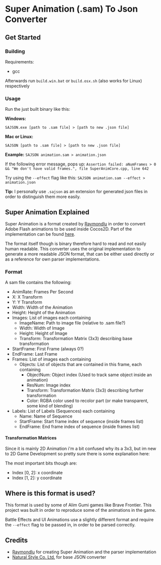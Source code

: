 # Super Animation (.sam) To Json Converter

## Get Started

### Building

Requirements:
- gcc

Afterwards run `build.win.bat` or `build.osx.sh` (also works for Linux) respectively

### Usage

Run the just built binary like this:

**Windows:**

`SAJSON.exe [path to .sam file] > [path to new .json file]`

**Mac or Linux:**

`SAJSON [path to .sam file] > [path to new .json file]`

**Example:** `SAJSON animation.sam > animation.json`

If the following error message, pops up: `Assertion failed: aNumFrames > 0 && "We don't have valid frames.", file SuperAnimCore.cpp, line 642`

Try using the `--effect` flag like this: `SAJSON animation.sam --effect > animation.json`

**Tip:** I personally use `.sajson` as an extension for generated json files in order to distinguish them more easily.

## Super Animation Explained

Super Animation is a format created by [Raymondlu](https://github.com/raymondlu) in order to convert Adobe Flash animations to be used inside Cocos2D.
Part of the implementation can be found [here](https://github.com/raymondlu/super-animation-samples).

The format itself though is binary therefore hard to read and not easily human readable. This converter uses the original implementation to generate a more readable JSON format, that can be either used directly or as a reference for own parser implementations.

### Format

A sam file contains the following:
- AnimRate: Frames Per Second
- X: X Transform
- Y: Y Transform
- Width: Width of the Animation
- Height: Height of the Animation
- Images: List of images each containing
    - ImageName: Path to image file (relative to .sam file?)
    - Width: Width of Image
    - Height: Height of Image
    - Transform: Transformation Matrix (3x3) describing base transformation
- StartFrame: First Frame (always 0?)
- EndFrame: Last Frame
- Frames: List of images each containing
    - Objects: List of objects that are contained in this frame, each containing
        - ObjectNum: Object index (Used to track same object inside an animation)
        - ResNum: Image index
        - Transform: Transformation Matrix (3x3) describing further transformation
        - Color: RGBA color used to recolor part (or make transparent, some kind of blending)
- Labels: List of Labels (Sequences) each containing
    - Name: Name of Sequence
    - StartFrame: Start frame index of sequence (inside frames list)
    - EndFrame: End frame index of sequence (inside frames list)

#### Transformation Matrices

Since it is mainly 2D Animation i'm a bit confused why its a 3x3, but im new to 2D Game Development so pretty sure there is some explanation here:

The most important bits though are:
- Index [0, 2]: x coordinate
- Index [1, 2]: y coordinate

## Where is this format is used?

This format is used by some of Alim Gumi games like Brave Frontier.
This project was built in order to reproduce some of the animations in the game.

Battle Effects and UI Animations use a slightly different format and require the `--effect` flag to be passed in, in order to be parsed correctly.

## Credits
- [Raymondlu](https://github.com/raymondlu) for creating Super Animation and the parser implementation
- [Natural Style Co. Ltd.](https://na-s.jp/SuperAnimHTML5/) for base JSON converter


